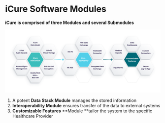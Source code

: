 # iCure Software Modules

**iCure is comprised of three Modules and several Submodules**

![](<.gitbook/assets/image (12).png>)

1. A potent **Data Stack Module** manages the stored information
2. **Interoperability Module** ensures transfer of the data to external systems
3. **Customizable Features** **Module **tailor the system to the specific Healthcare Provider
